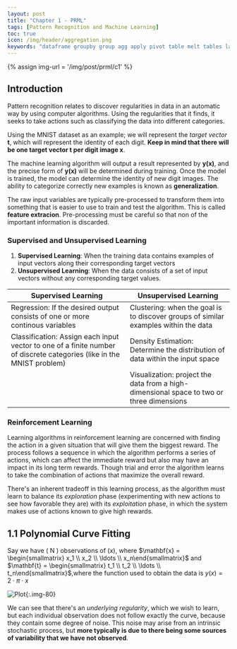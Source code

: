 ```yaml
---
layout: post
title: "Chapter 1 - PRML"
tags: [Pattern Recognition and Machine Learning]
toc: true
icon: /img/header/aggregation.png
keywords: "dataframe groupby group agg apply pivot table melt tables lambda group different functions pivot_table"
---
```


{% assign img-url = '/img/post/prml/c1' %}

## Introduction

Pattern recognition relates to discover regularities in data in an automatic way by using computer algorithms. Using the regularities that it finds, it seeks to take actions such as classifying the data into different categories.

Using the MNIST dataset as an example; we will represent the *target vector* $\mathbf{t}$, which will represent the identity of each digit. **Keep in mind that there will be one target vector $\mathbf{t}$ per digit image $\mathbf{x}$**. 

The machine learning algorithm will output a result represented by $\mathbf{y(x)}$, and the precise form of $\mathbf{y(x)}$ will be determined during training. Once the model is trained, the model can determine the identity of new digit images. The ability to categorize correctly new examples is known as **generalization**.

The raw input variables are typically pre-processed to transform them into something that is easier to use to train and test the algorithm. This is called **feature extracion**. Pre-processing must be careful so that non of the important information is discarded.

### Supervised and Unsupervised Learning
1. **Supervised Learning**: When the training data contains examples of input vectors along their corresponding target vectors
2. **Unsupervised Learning**: When the data consists of a set of input vectors without any corresponding target values. 


| Supervised Learning                                                                                                   | Unsupervised Learning                                                                    |
| --------------------------------------------------------------------------------------------------------------------- | ---------------------------------------------------------------------------------------- |
| Regression: If the desired output consists of one or more continous variables                                         | Clustering: when the goal is to discover groups of similar examples within the data      |
| Classification: Assign each input vector to one of a finite number of discrete categories (like in the MNIST problem) | Density Estimation: Determine the distribution of data within the input space            |
|                                                                                                                       | Visualization: project the data from a high-dimensional space to two or three dimensions |

### Reinforcement Learning

Learning algorithms in reinforcement learning are concerned with finding the action in a given situation that will give them the biggest reward. The process follows a sequence in which the algorithm performs a series of actions, which can affect the immediate reward but also may have an impact in its long term rewards. Though trial and error the algorithm learns to take the combination of actions that maximize the overall reward. 

There's an inherent tradeoff in this learning process, as the algorithm must learn to balance its *exploration* phase (experimenting with new actions to see how favorable they are) with its *exploitation* phase, in which the system makes use of actions known to give high rewards.

## 1.1 Polynomial Curve Fitting

Say we have \( N \) observations of \(x\), where $\mathbf{x} = \begin{smallmatrix} x_1 \\ x_2 \\ \ldots \\ x_n\end{smallmatrix}$ and $\mathbf{t} = \begin{smallmatrix} t_1 \\ t_2 \\ \ldots \\ t_n\end{smallmatrix}$,where the function used to obtain the data is $y(x) = 2 \cdot \pi \cdot x$ 

![Plot]({{img-url}}/plot_c0_1-2.svg){:.img-80}

We can see that there's an *underlying regularity*, which we wish to learn, but each individual observation does not follow exactly the curve, because they contain some degree of noise. This noise may arise from an intrinsic stochastic process, but **more typically is due to there being some sources of variability that we have not observed**.

